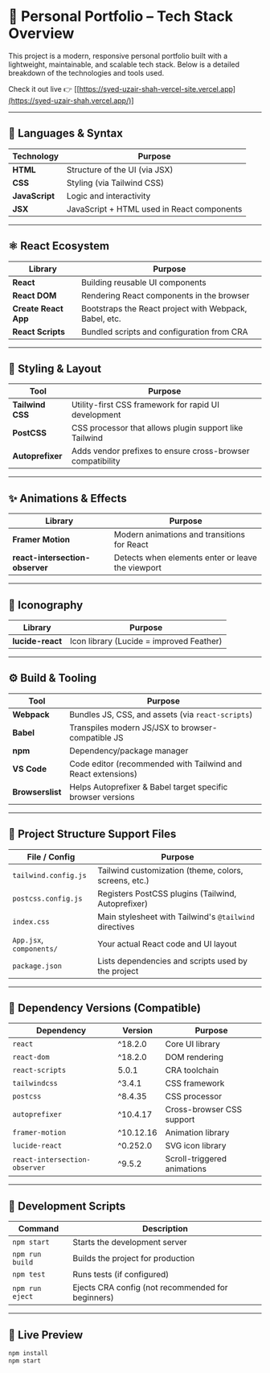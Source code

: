 # 💼 Personal Portfolio – Tech Stack Overview

This project is a modern, responsive personal portfolio built with a lightweight, maintainable,
and scalable tech stack. Below is a detailed breakdown of the technologies and tools used.

Check it out live 👉 [[https://syed-uzair-shah-vercel-site.vercel.app](https://syed-uzair-shah.vercel.app/)]

---

## 🧱 Languages & Syntax

| Technology   | Purpose                                      |
|--------------|----------------------------------------------|
| **HTML**     | Structure of the UI (via JSX)                |
| **CSS**      | Styling (via Tailwind CSS)                   |
| **JavaScript** | Logic and interactivity                    |
| **JSX**      | JavaScript + HTML used in React components   |

---

## ⚛️ React Ecosystem

| Library             | Purpose                                                      |
|---------------------|--------------------------------------------------------------|
| **React**           | Building reusable UI components                              |
| **React DOM**       | Rendering React components in the browser                    |
| **Create React App**| Bootstraps the React project with Webpack, Babel, etc.       |
| **React Scripts**   | Bundled scripts and configuration from CRA                   |

---

## 🎨 Styling & Layout

| Tool                 | Purpose                                                     |
|----------------------|-------------------------------------------------------------|
| **Tailwind CSS**     | Utility-first CSS framework for rapid UI development        |
| **PostCSS**          | CSS processor that allows plugin support like Tailwind      |
| **Autoprefixer**     | Adds vendor prefixes to ensure cross-browser compatibility  |

---

## ✨ Animations & Effects

| Library                     | Purpose                                                       |
|-----------------------------|---------------------------------------------------------------|
| **Framer Motion**           | Modern animations and transitions for React                   |
| **react-intersection-observer** | Detects when elements enter or leave the viewport         |

---

## 🎨 Iconography

| Library          | Purpose                                   |
|------------------|-------------------------------------------|
| **lucide-react** | Icon library (Lucide = improved Feather)  |

---

## ⚙️ Build & Tooling

| Tool              | Purpose                                                     |
|-------------------|-------------------------------------------------------------|
| **Webpack**       | Bundles JS, CSS, and assets (via `react-scripts`)           |
| **Babel**         | Transpiles modern JS/JSX to browser-compatible JS           |
| **npm**           | Dependency/package manager                                  |
| **VS Code**       | Code editor (recommended with Tailwind and React extensions)|
| **Browserslist**  | Helps Autoprefixer & Babel target specific browser versions |

---

## 📁 Project Structure Support Files

| File / Config               | Purpose                                                   |
|-----------------------------|-----------------------------------------------------------|
| `tailwind.config.js`        | Tailwind customization (theme, colors, screens, etc.)     |
| `postcss.config.js`         | Registers PostCSS plugins (Tailwind, Autoprefixer)        |
| `index.css`                 | Main stylesheet with Tailwind's `@tailwind` directives    |
| `App.jsx`, `components/`    | Your actual React code and UI layout                      |
| `package.json`              | Lists dependencies and scripts used by the project        |

---

## 🧰 Dependency Versions (Compatible)

| Dependency                     | Version     | Purpose                        |
|--------------------------------|-------------|--------------------------------|
| `react`                        | ^18.2.0     | Core UI library                |
| `react-dom`                   | ^18.2.0     | DOM rendering                  |
| `react-scripts`               | 5.0.1       | CRA toolchain                  |
| `tailwindcss`                 | ^3.4.1      | CSS framework                  |
| `postcss`                     | ^8.4.35     | CSS processor                  |
| `autoprefixer`                | ^10.4.17    | Cross-browser CSS support      |
| `framer-motion`               | ^10.12.16   | Animation library              |
| `lucide-react`                | ^0.252.0    | SVG icon library               |
| `react-intersection-observer`| ^9.5.2      | Scroll-triggered animations    |

---

## 🧪 Development Scripts

| Command          | Description                                      |
|------------------|--------------------------------------------------|
| `npm start`      | Starts the development server                    |
| `npm run build`  | Builds the project for production                |
| `npm test`       | Runs tests (if configured)                       |
| `npm run eject`  | Ejects CRA config (not recommended for beginners)|

---

## 📸 Live Preview

```bash
npm install
npm start
